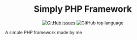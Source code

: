 <h1 align="center">Simply PHP Framework</h1>
<p align="center">
  <a href="https://github.com/farhanroy/simply-php-framework/issues"><img alt="GitHub issues" src="https://img.shields.io/github/issues/farhanroy/simply-php-framework"></a>
  <img alt="GitHub top language" src="https://img.shields.io/github/languages/top/farhanroy/simply-php-framework">
</p>

A simple PHP framework made by me
